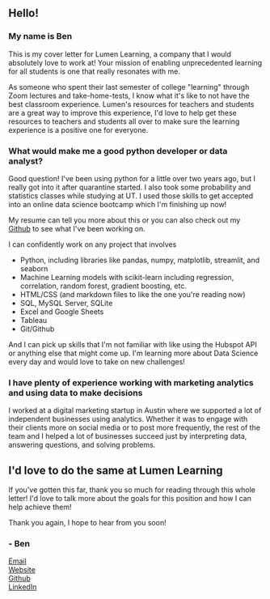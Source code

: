 ## Hello!

### My name is Ben    
This is my cover letter for Lumen Learning, a company that I would absolutely love to work at! Your mission of enabling unprecedented learning for all students is one that really resonates with me.

As someone who spent their last semester of college "learning" through Zoom lectures and take-home-tests, I know what it's like to not have the best classroom experience. Lumen's resources for teachers and students are a great way to improve this experience, I'd love to help get these resources to teachers and students all over to make sure the learning experience is a positive one for everyone.

### What would make me a good python developer or data analyst?
Good question! I've been using python for a little over two years ago, but I really got into it after quarantine started. I also took some probability and statistics classes while studying at UT. I used those skills to get accepted into an online data science bootcamp which I'm finishing up now!

My resume can tell you more about this or you can also check out my [Github](https://github.com/Bench-amblee?tab=repositories) to see what I've been working on. 

I can confidently work on any project that involves
- Python, including libraries like pandas, numpy, matplotlib, streamlit, and seaborn
- Machine Learning models with scikit-learn including regression, correlation, random forest, gradient boosting, etc.
- HTML/CSS (and markdown files to like the one you're reading now)
- SQL, MySQL Server, SQLite
- Excel and Google Sheets
- Tableau
- Git/Github  

And I can pick up skills that I'm not familiar with like using the Hubspot API or anything else that might come up. I'm learning more about Data Science every day and would love to take on new challenges!

### I have plenty of experience working with marketing analytics and using data to make decisions
I worked at a digital marketing startup in Austin where we supported a lot of independent businesses using analytics.
Whether it was to engage with their clients more on social media or to post more frequently, the rest of the team and I helped a lot of businesses succeed just by interpreting data, answering questions, and solving problems. 
## I'd love to do the same at Lumen Learning
If you've gotten this far, thank you so much for reading through this whole letter! I'd love to talk more about the goals for this position and how I can help achieve them!        

Thank you again, I hope to hear from you soon!  
### - Ben    

[Email](ben@benchamblee.blog)   
[Website](https://benchamblee.blog/)    
[Github](https://github.com/Bench-amblee)    
[LinkedIn](https://www.linkedin.com/in/ben-chamblee-he-him-354245a3/)    
